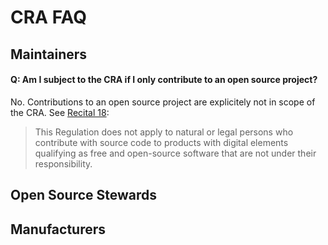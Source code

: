# CRA FAQ

## Maintainers

#### Q: Am I subject to the CRA if I only contribute to an open source project?

No. Contributions to an open source project are explicitely not in scope of the CRA. See [Recital 18](https://eur-lex.europa.eu/legal-content/EN/TXT/HTML/?uri=OJ:L_202402847#rct_18): 

> This Regulation does not apply to natural or legal persons who contribute with source code to products with digital elements qualifying as free and open-source software that are not under their responsibility.

## Open Source Stewards

## Manufacturers

